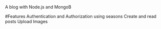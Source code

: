 A blog with Node.js and MongoB

#Features
Authentication and Authorization using seasons
Create and read posts
Upload Images